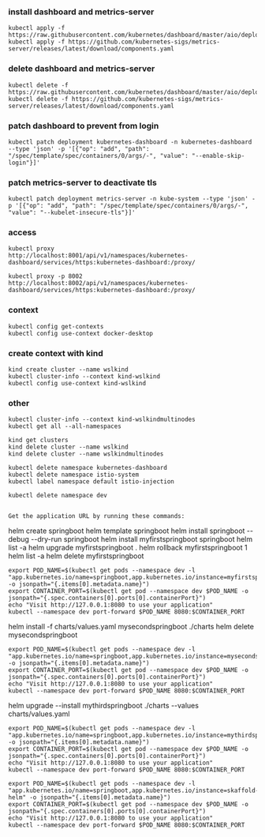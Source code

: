 ### install dashboard and metrics-server
    kubectl apply -f https://raw.githubusercontent.com/kubernetes/dashboard/master/aio/deploy/recommended.yaml
    kubectl apply -f https://github.com/kubernetes-sigs/metrics-server/releases/latest/download/components.yaml

### delete dashboard and metrics-server
    kubectl delete -f https://raw.githubusercontent.com/kubernetes/dashboard/master/aio/deploy/recommended.yaml
    kubectl delete -f https://github.com/kubernetes-sigs/metrics-server/releases/latest/download/components.yaml

### patch dashboard to prevent from login
    kubectl patch deployment kubernetes-dashboard -n kubernetes-dashboard --type 'json' -p '[{"op": "add", "path": "/spec/template/spec/containers/0/args/-", "value": "--enable-skip-login"}]'

### patch metrics-server to deactivate tls
    kubectl patch deployment metrics-server -n kube-system --type 'json' -p '[{"op": "add", "path": "/spec/template/spec/containers/0/args/-", "value": "--kubelet-insecure-tls"}]'

### access
    kubectl proxy
    http://localhost:8001/api/v1/namespaces/kubernetes-dashboard/services/https:kubernetes-dashboard:/proxy/

    kubectl proxy -p 8002
    http://localhost:8002/api/v1/namespaces/kubernetes-dashboard/services/https:kubernetes-dashboard:/proxy/

### context
    kubectl config get-contexts
    kubectl config use-context docker-desktop

### create context with kind
    kind create cluster --name wslkind
    kubectl cluster-info --context kind-wslkind
    kubectl config use-context kind-wslkind


### other
    kubectl cluster-info --context kind-wslkindmultinodes
    kubectl get all --all-namespaces

    kind get clusters
    kind delete cluster --name wslkind
    kind delete cluster --name wslkindmultinodes

    kubectl delete namespace kubernetes-dashboard
    kubectl delete namespace istio-system
    kubectl label namespace default istio-injection

    kubectl delete namespace dev


    Get the application URL by running these commands:

helm create springboot
helm template springboot
helm install springboot --debug --dry-run springboot
helm install myfirstspringboot springboot
helm list -a
helm upgrade myfirstspringboot .
helm rollback myfirstspringboot 1
helm list -a
helm delete myfirstspringboot

    export POD_NAME=$(kubectl get pods --namespace dev -l "app.kubernetes.io/name=springboot,app.kubernetes.io/instance=myfirstspringboot" -o jsonpath="{.items[0].metadata.name}")
    export CONTAINER_PORT=$(kubectl get pod --namespace dev $POD_NAME -o jsonpath="{.spec.containers[0].ports[0].containerPort}")
    echo "Visit http://127.0.0.1:8080 to use your application"
    kubectl --namespace dev port-forward $POD_NAME 8080:$CONTAINER_PORT

helm install -f charts/values.yaml mysecondspringboot ./charts
helm delete mysecondspringboot

    export POD_NAME=$(kubectl get pods --namespace dev -l "app.kubernetes.io/name=springboot,app.kubernetes.io/instance=mysecondspringboot" -o jsonpath="{.items[0].metadata.name}")
    export CONTAINER_PORT=$(kubectl get pod --namespace dev $POD_NAME -o jsonpath="{.spec.containers[0].ports[0].containerPort}")
    echo "Visit http://127.0.0.1:8080 to use your application"
    kubectl --namespace dev port-forward $POD_NAME 8080:$CONTAINER_PORT

helm upgrade --install mythirdspringboot ./charts --values charts/values.yaml

    export POD_NAME=$(kubectl get pods --namespace dev -l "app.kubernetes.io/name=springboot,app.kubernetes.io/instance=mythirdspringboot" -o jsonpath="{.items[0].metadata.name}")
    export CONTAINER_PORT=$(kubectl get pod --namespace dev $POD_NAME -o jsonpath="{.spec.containers[0].ports[0].containerPort}")
    echo "Visit http://127.0.0.1:8080 to use your application"
    kubectl --namespace dev port-forward $POD_NAME 8080:$CONTAINER_PORT

    export POD_NAME=$(kubectl get pods --namespace dev -l "app.kubernetes.io/name=springboot,app.kubernetes.io/instance=skaffold-helm" -o jsonpath="{.items[0].metadata.name}")
    export CONTAINER_PORT=$(kubectl get pod --namespace dev $POD_NAME -o jsonpath="{.spec.containers[0].ports[0].containerPort}")
    echo "Visit http://127.0.0.1:8080 to use your application"
    kubectl --namespace dev port-forward $POD_NAME 8080:$CONTAINER_PORT

